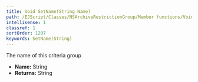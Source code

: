 ```yaml
---
title: Void SetName(String Name)
path: /EJScript/Classes/NSArchiveRestrictionGroup/Member functions/Void SetName(String p_0)
intellisense: 1
classref: 1
sortOrder: 1207
keywords: SetName(String)
---
```



The name of this criteria group



* **Name:** String
* **Returns:** String


